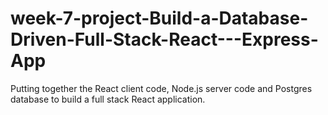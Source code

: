 # week-7-project-Build-a-Database-Driven-Full-Stack-React---Express-App
Putting together the React client code, Node.js server code and Postgres database to build a full stack React application.
